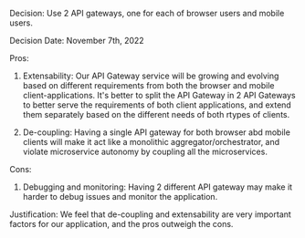 Decision: Use 2 API gateways, one for each of browser users and mobile users.

Decision Date: November 7th, 2022

Pros:

1. Extensability: Our API Gateway service will be growing and evolving based on different requirements from both the browser and mobile client-applications. It's better to split the API Gateway in 2 API Gateways to better serve the requirements of both client applications, and extend them separately based on the different needs of both rtypes of clients.

2. De-coupling: Having a single API gateway for both browser abd mobile clients will make it act like a monolithic aggregator/orchestrator, and violate microservice autonomy by coupling all the microservices.

Cons: 

1. Debugging and monitoring: Having 2 different API gateway may make it harder to debug issues and monitor the application.

Justification: We feel that de-coupling and extensability are very important factors for our application, and the pros outweigh the cons.
